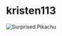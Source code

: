 # kristen113
![Surprised Pikachu](https://en.meming.world/images/en/thumb/2/2c/Surprised_Pikachu_HD.jpg/300px-Surprised_Pikachu_HD.jpg)